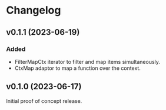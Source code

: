 # Changelog

## v0.1.1 (2023-06-19)

### Added

- FilterMapCtx iterator to filter and map items simultaneously.
- CtxMap adaptor to map a function over the context.

## v0.1.0 (2023-06-17)

Initial proof of concept release.